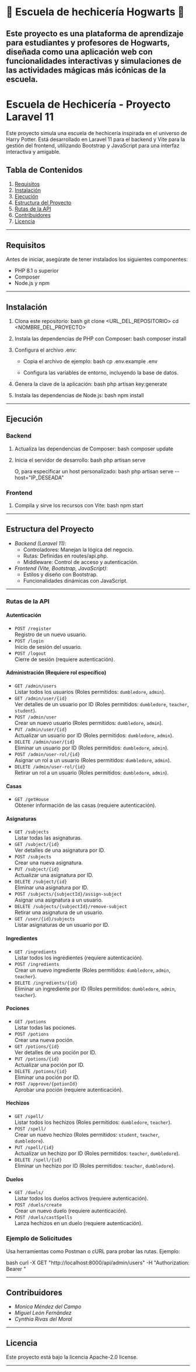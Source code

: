 # 🔮 Escuela de hechicería Hogwarts 🔮
Este proyecto es una plataforma de aprendizaje para estudiantes y profesores de Hogwarts, diseñada como una aplicación web con funcionalidades interactivas y simulaciones de las actividades mágicas más icónicas de la escuela.
---

# Escuela de Hechicería - Proyecto Laravel 11

Este proyecto simula una escuela de hechicería inspirada en el universo de Harry Potter. Está desarrollado en Laravel 11 para el backend y Vite para la gestión del frontend, utilizando Bootstrap y JavaScript para una interfaz interactiva y amigable.

## Tabla de Contenidos

1. [Requisitos](#requisitos)
2. [Instalación](#instalación)
3. [Ejecución](#ejecución)
4. [Estructura del Proyecto](#estructura-del-proyecto)
5. [Rutas de la API](#rutas-de-la-api)
6. [Contribuidores](#contribuidores)
7. [Licencia](#licencia)

---

## Requisitos

Antes de iniciar, asegúrate de tener instalados los siguientes componentes:

- PHP 8.1 o superior
- Composer
- Node.js y npm

---

## Instalación

1. Clona este repositorio:
   bash
   git clone <URL_DEL_REPOSITORIO>
   cd <NOMBRE_DEL_PROYECTO>


2. Instala las dependencias de PHP con Composer:
   bash
   composer install


3. Configura el archivo .env:
    - Copia el archivo de ejemplo:
      bash
      cp .env.example .env

    - Configura las variables de entorno, incluyendo la base de datos.

4. Genera la clave de la aplicación:
   bash
   php artisan key:generate


5. Instala las dependencias de Node.js:
   bash
   npm install


---

## Ejecución

### Backend
1. Actualiza las dependencias de Composer:
   bash
   composer update


2. Inicia el servidor de desarrollo:
   bash
   php artisan serve

   O, para especificar un host personalizado:
   bash
   php artisan serve --host="IP_DESEADA"


### Frontend
1. Compila y sirve los recursos con Vite:
   bash
   npm start


---

## Estructura del Proyecto

- *Backend (Laravel 11)*:
    - Controladores: Manejan la lógica del negocio.
    - Rutas: Definidas en routes/api.php.
    - Middleware: Control de acceso y autenticación.
- *Frontend (Vite, Bootstrap, JavaScript)*:
    - Estilos y diseño con Bootstrap.
    - Funcionalidades dinámicas con JavaScript.

---

### Rutas de la API

#### **Autenticación**
- `POST /register`  
  Registro de un nuevo usuario.
- `POST /login`  
  Inicio de sesión del usuario.
- `POST /logout`  
  Cierre de sesión (requiere autenticación).

#### **Administración (Requiere rol específico)**
- `GET /admin/users`  
  Listar todos los usuarios (Roles permitidos: `dumbledore`, `admin`).
- `GET /admin/user/{id}`  
  Ver detalles de un usuario por ID (Roles permitidos: `dumbledore`, `teacher`, `student`).
- `POST /admin/user`  
  Crear un nuevo usuario (Roles permitidos: `dumbledore`, `admin`).
- `PUT /admin/user/{id}`  
  Actualizar un usuario por ID (Roles permitidos: `dumbledore`, `admin`).
- `DELETE /admin/user/{id}`  
  Eliminar un usuario por ID (Roles permitidos: `dumbledore`, `admin`).
- `POST /admin/user-rol/{id}`  
  Asignar un rol a un usuario (Roles permitidos: `dumbledore`, `admin`).
- `DELETE /admin/user-rol/{id}`  
  Retirar un rol a un usuario (Roles permitidos: `dumbledore`, `admin`).

#### **Casas**
- `GET /getHouse`  
  Obtener información de las casas (requiere autenticación).

#### **Asignaturas**
- `GET /subjects`  
  Listar todas las asignaturas.
- `GET /subject/{id}`  
  Ver detalles de una asignatura por ID.
- `POST /subjects`  
  Crear una nueva asignatura.
- `PUT /subject/{id}`  
  Actualizar una asignatura por ID.
- `DELETE /subject/{id}`  
  Eliminar una asignatura por ID.
- `POST /subjects/{subjectId}/assign-subject`  
  Asignar una asignatura a un usuario.
- `DELETE /subjects/{subjectId}/remove-subject`  
  Retirar una asignatura de un usuario.
- `GET /user/{id}/subjects`  
  Listar asignaturas de un usuario por ID.

#### **Ingredientes**
- `GET /ingredients`  
  Listar todos los ingredientes (requiere autenticación).
- `POST /ingredients`  
  Crear un nuevo ingrediente (Roles permitidos: `dumbledore`, `admin`, `teacher`).
- `DELETE /ingredients/{id}`  
  Eliminar un ingrediente por ID (Roles permitidos: `dumbledore`, `admin`, `teacher`).

#### **Pociones**
- `GET /potions`  
  Listar todas las pociones.
- `POST /potions`  
  Crear una nueva poción.
- `GET /potions/{id}`  
  Ver detalles de una poción por ID.
- `PUT /potions/{id}`  
  Actualizar una poción por ID.
- `DELETE /potions/{id}`  
  Eliminar una poción por ID.
- `POST /approve/{potionId}`  
  Aprobar una poción (requiere autenticación).

#### **Hechizos**
- `GET /spell/`  
  Listar todos los hechizos (Roles permitidos: `dumbledore`, `teacher`).
- `POST /spell/`  
  Crear un nuevo hechizo (Roles permitidos: `student`, `teacher`, `dumbledore`).
- `PUT /spell/{id}`  
  Actualizar un hechizo por ID (Roles permitidos: `teacher`, `dumbledore`).
- `DELETE /spell/{id}`  
  Eliminar un hechizo por ID (Roles permitidos: `teacher`, `dumbledore`).

#### **Duelos**
- `GET /duels/`  
  Listar todos los duelos activos (requiere autenticación).
- `POST /duels/create`  
  Crear un nuevo duelo (requiere autenticación).
- `POST /duels/castSpells`  
  Lanza hechizos en un duelo (requiere autenticación).

### Ejemplo de Solicitudes
Usa herramientas como Postman o cURL para probar las rutas. Ejemplo:

bash
curl -X GET "http://localhost:8000/api/admin/users" -H "Authorization: Bearer <TOKEN>"


---

## Contribuidores

- *Monica Méndez del Campo*
- *Miguel León Fernández*
- *Cynthia Rivas del Moral*

---

## Licencia

Este proyecto está bajo la licencia Apache-2.0 license.

---